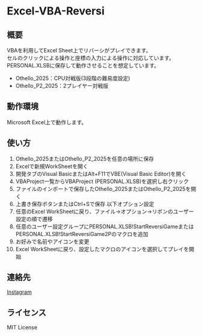 # Excel-VBA-Reversi

## 概要
VBAを利用してExcel Sheet上でリバーシがプレイできます。  
セルのクリックによる操作と座標の入力による操作に対応しています。  
PERSONAL.XLSBに保存して動作させることを想定しています。  

* Othello_2025：CPU対戦版(3段階の難易度設定)  
* Othello_P2_2025：2プレイヤー対戦版



## 動作環境
Microsoft Excel上で動作します。  

## 使い方
1. Othello_2025またはOthello_P2_2025を任意の場所に保存
2. Excelで新規WorkSheetを開く
3. 開発タブのVisual BasicまたはAlt+F11でVBE(Visual Basic Editor)を開く
4. VBAProject一覧からVBAProject (PERSONAL.XLSB)を選択し右クリック
5. ファイルのインポートで保存したOthello_2025またはOthello_P2_2025を開く
6. 上書き保存ボタンまたはCtrl+Sで保存
以下オプション設定  
7. 任意のExcel WorkSheetに戻り、ファイル→オプション→リボンのユーザー設定の順で遷移
8. 任意のユーザー設定グループにPERSONAL.XLSB!StartReversiGameまたはPERSONAL.XLSB!StartReversiGame2Pのマクロを追加
9. お好みで名前やアイコンを変更
10. Excel WorkSheetに戻り、設定したマクロのアイコンを選択してプレイを開始

## 連絡先
[Instagram](https://www.instagram.com/nattotoasto?igsh=NWNtdHhnY3A4NDQ0 "nattotoasto")

## ライセンス
MIT License
